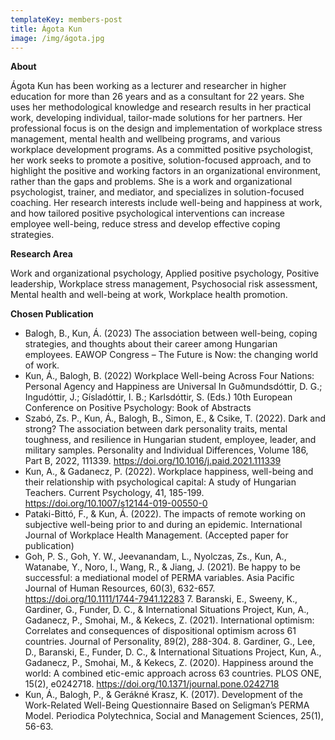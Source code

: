 ```yaml
---
templateKey: members-post
title: Ágota Kun
image: /img/ágota.jpg
---
```

**A﻿bout**

Ágota Kun has been working as a lecturer and researcher in higher education for more than 26 years and as a consultant for 22 years. She uses her methodological knowledge and research results in her practical work, developing individual, tailor-made solutions for her partners. Her professional focus is on the design and implementation of workplace stress management, mental health and wellbeing programs, and various workplace development programs. As a committed positive psychologist, her work seeks to promote a positive, solution-focused approach, and to highlight the positive and working factors in an organizational environment, rather than the gaps and problems. She is a work and organizational psychologist, trainer, and mediator, and specializes in solution-focused coaching. Her research interests include well-being and happiness at work, and how tailored positive psychological interventions can increase employee well-being, reduce stress and develop effective coping strategies.

**R﻿esearch Area**

Work and organizational psychology, Applied positive psychology, Positive leadership, Workplace stress management, Psychosocial risk assessment, Mental health and well-being at work, Workplace health promotion.

**C﻿hosen Publication**

* Balogh, B., Kun, Á. (2023) The association between well-being, coping strategies, and thoughts about their career among Hungarian employees. EAWOP Congress – The Future is Now: the changing world of work.
* Kun, Á., Balogh, B. (2022) Workplace Well-being Across Four Nations: Personal Agency and Happiness are Universal In Guðmundsdóttir, D. G.; Ingudóttir, J.; Gísladóttir, I. B.; Karlsdóttir, S. (Eds.) 10th European Conference on Positive Psychology: Book of Abstracts
* Szabó, Zs. P., Kun, Á., Balogh, B., Simon, E., & Csike, T. (2022). Dark and strong? The association between dark personality traits, mental toughness, and resilience in Hungarian student, employee, leader, and military samples. Personality and Individual Differences, Volume 186, Part B, 2022, 111339. https://doi.org/10.1016/j.paid.2021.111339
* Kun, A., & Gadanecz, P. (2022). Workplace happiness, well-being and their relationship with psychological capital: A study of Hungarian Teachers. Current Psychology, 41, 185-199. https://doi.org/10.1007/s12144-019-00550-0
* Pataki-Bittó, F., & Kun, Á. (2022). The impacts of remote working on subjective well-being prior to and during an epidemic. International Journal of Workplace Health Management. (Accepted paper for publication)
* Goh, P. S., Goh, Y. W., Jeevanandam, L., Nyolczas, Zs., Kun, A., Watanabe, Y., Noro, I., Wang, R., & Jiang, J. (2021). Be happy to be successful: a mediational model of PERMA variables. Asia Pacific Journal of Human Resources, 60(3), 632-657. https://doi.org/10.1111/1744-7941.12283 7. Baranski, E., Sweeny, K., Gardiner, G., Funder, D. C., & International Situations Project, Kun, A., Gadanecz, P., Smohai, M., & Kekecs, Z. (2021). International optimism: Correlates and consequences of dispositional optimism across 61 countries. Journal of Personality, 89(2), 288-304. 8. Gardiner, G., Lee, D., Baranski, E., Funder, D. C., & International Situations Project, Kun, A., Gadanecz, P., Smohai, M., & Kekecs, Z. (2020). Happiness around the world: A combined etic-emic approach across 63 countries. PLOS ONE, 15(2), e0242718. https://doi.org/10.1371/journal.pone.0242718
* Kun, Á., Balogh, P., & Gerákné Krasz, K. (2017). Development of the Work-Related Well-Being Questionnaire Based on Seligman’s PERMA Model. Periodica Polytechnica, Social and Management Sciences, 25(1), 56-63.